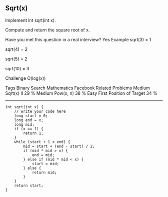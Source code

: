 ## Sqrt(x)  ##

Implement int sqrt(int x).

Compute and return the square root of x.

Have you met this question in a real interview? Yes
Example
sqrt(3) = 1

sqrt(4) = 2

sqrt(5) = 2

sqrt(10) = 3

Challenge 
O(log(x))

Tags 
Binary Search Mathematics Facebook
Related Problems 
Medium Sqrt(x) II 29 %
Medium Pow(x, n) 38 %
Easy First Position of Target 34 %

----------
	int sqrt(int x) {
	    // write your code here
	    long start = 0;
	    long end = x;
	    long mid;
	    if (x == 1) {
	        return 1;
	    }
	    while (start + 1 < end) {
	        mid = start + (end - start) / 2;
	        if (mid * mid > x) {
	            end = mid;
	        } else if (mid * mid < x) {
	            start = mid;
	        } else {
	            return mid;
	        }
	    }
	    return start;
	}